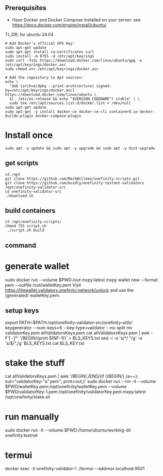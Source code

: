 ## Prerequisites
- Have Docker and Docker Compose installed on your server: see <a href="https://docs.docker.com/engine/install/ubuntu/" target="_blank">https://docs.docker.com/engine/install/ubuntu/</a>

TL;DR; for ubuntu 24.04

```
# Add Docker's official GPG key:
sudo apt-get update
sudo apt-get install ca-certificates curl
sudo install -m 0755 -d /etc/apt/keyrings
sudo curl -fsSL https://download.docker.com/linux/ubuntu/gpg -o /etc/apt/keyrings/docker.asc
sudo chmod a+r /etc/apt/keyrings/docker.asc

# Add the repository to Apt sources:
echo \
  "deb [arch=$(dpkg --print-architecture) signed-by=/etc/apt/keyrings/docker.asc] https://download.docker.com/linux/ubuntu \
  $(. /etc/os-release && echo "$VERSION_CODENAME") stable" | \
  sudo tee /etc/apt/sources.list.d/docker.list > /dev/null
sudo apt-get update
sudo apt-get -y install docker-ce docker-ce-cli containerd.io docker-buildx-plugin docker-compose-plugin
```

# Install once
```
sudo apt -y update && sudo apt -y upgrade && sudo apt -y dist-upgrade
```


## get scripts
```
cd /opt
git clone https://github.com/MarkWillems/onefinity-scripts.git 
git clone https://github.com/buidly/onefinity-testnet-validators /opt/onefinity-validator-src
cd onefinity-validator-src 
./download.sh
```

## build containers
```
cd /opt/onefinity-scripts/
chmod 755 script.sh
 ./script.sh build

```

## command
# generate wallet
sudo docker run --volume $PWD:/out mxpy:latest mxpy wallet new --format pem --outfile /out/walletKey.pem
Visit https://litewallet.validators.onefinity.network/unlock and use the (generated) walletKey.pem.

## setup keys
export PATH=$PATH:/opt/onefinity-validator-src/onefinity-utils/
keygenerator --num-keys=6 --key-type=validator --no-split
mv validatorKey.pem allValidatorsKeys.pem
cat allValidatorsKeys.pem | awk -F'[ -]*' '/BEGIN/{print $(NF-1)}' > BLS_KEYS.txt
sed -i -e 's/^/      "/g' -e 's/$/",/g' BLS_KEYS.txt
cat BLS_KEY.txt

# stake the stuff
cat allValidatorsKeys.pem | awk '/BEGIN/,/END/{if (/BEGIN/) {a++}; out="validatorKey-"a".pem"; print>out;}'
sudo docker run --rm -it --volume $PWD/walletKey.pem:/opt/onefinity/walletKey.pem --volume  $PWD/validatorKey-1.pem:/opt/onefinity/validatorKey.pem mxpy:latest /opt/onefinity/stake.sh


# run manually
sudo docker run -it --volume $PWD:/home/ubuntu/working-dir onefinity:testnet

# termui 
docker exec -it onefinity-validator-1 ./termui  --address localhost:9501


